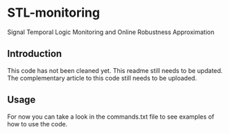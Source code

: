 # STL-monitoring
 Signal Temporal Logic Monitoring and Online Robustness Approximation

## Introduction

This code has not been cleaned yet.
This readme still needs to be updated.
The complementary article to this code still needs to be uploaded.

## Usage

For now you can take a look in the commands.txt file to see examples of how to use the code.
